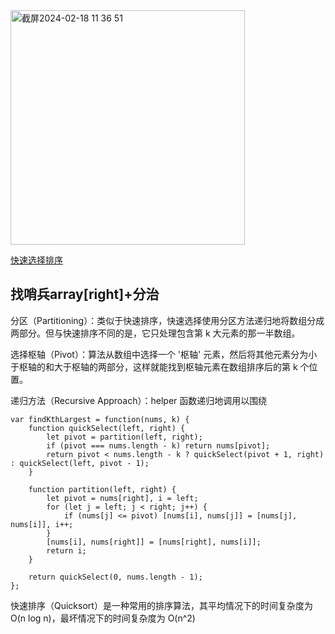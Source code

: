 <img width="375" alt="截屏2024-02-18 11 36 51" src="https://github.com/xkong-study/gucheng_algorithm/assets/100473178/d7d56a90-4c23-4656-a982-f9324489951e">      

[快速选择排序](https://www.google.com/search?q=%E5%BF%AB%E9%80%9F%E9%80%89%E6%8B%A9%E6%8E%92%E5%BA%8F+%E5%8A%A8%E7%94%BB&oq=%E5%BF%AB%E9%80%9F%E9%80%89%E6%8B%A9%E6%8E%92%E5%BA%8F+%E5%8A%A8%E7%94%BB&gs_lcrp=EgZjaHJvbWUyBggAEEUYOdIBCDI4MTJqMGo0qAIAsAIA&sourceid=chrome&ie=UTF-8#fpstate=ive&vld=cid:e60cfd84,vid:duln2xAZhBA,st:0)

## 找哨兵array[right]+分治

分区（Partitioning）：类似于快速排序，快速选择使用分区方法递归地将数组分成两部分。但与快速排序不同的是，它只处理包含第 k 大元素的那一半数组。

选择枢轴（Pivot）：算法从数组中选择一个 '枢轴' 元素，然后将其他元素分为小于枢轴的和大于枢轴的两部分，这样就能找到枢轴元素在数组排序后的第 k 个位置。

递归方法（Recursive Approach）：helper 函数递归地调用以围绕

```code
var findKthLargest = function(nums, k) {
    function quickSelect(left, right) {
        let pivot = partition(left, right);
        if (pivot === nums.length - k) return nums[pivot];
        return pivot < nums.length - k ? quickSelect(pivot + 1, right) : quickSelect(left, pivot - 1);
    }

    function partition(left, right) {
        let pivot = nums[right], i = left;
        for (let j = left; j < right; j++) {
            if (nums[j] <= pivot) [nums[i], nums[j]] = [nums[j], nums[i]], i++;
        }
        [nums[i], nums[right]] = [nums[right], nums[i]];
        return i;
    }

    return quickSelect(0, nums.length - 1);
};

```

快速排序（Quicksort）是一种常用的排序算法，其平均情况下的时间复杂度为 O(n log n)，最坏情况下的时间复杂度为 O(n^2)        
